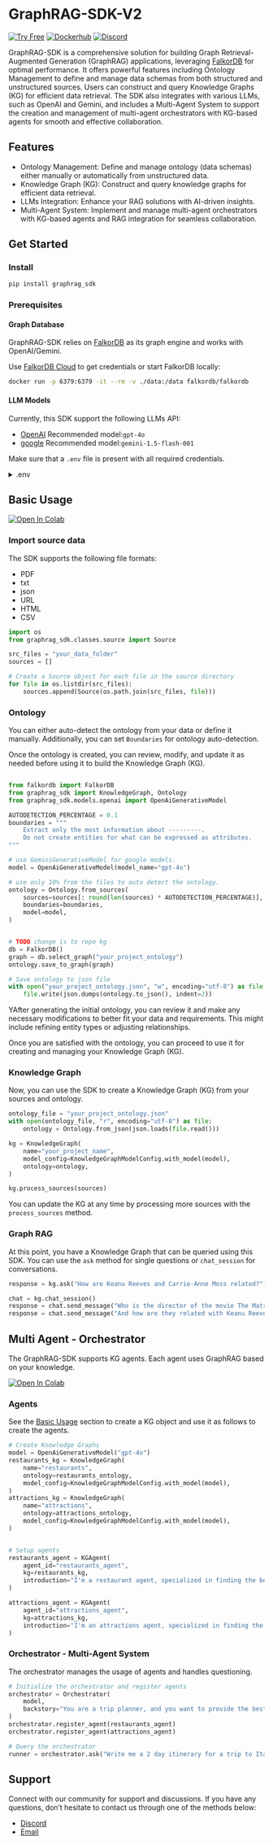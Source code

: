 # GraphRAG-SDK-V2
[![Try Free](https://img.shields.io/badge/Try%20Free-FalkorDB%20Cloud-FF8101?labelColor=FDE900&style=for-the-badge&link=https://app.falkordb.cloud)](https://app.falkordb.cloud)
[![Dockerhub](https://img.shields.io/docker/pulls/falkordb/falkordb?label=Docker)](https://hub.docker.com/r/falkordb/falkordb/)
[![Discord](https://img.shields.io/discord/1146782921294884966?style=flat-square)](https://discord.gg/6M4QwDXn2w)


GraphRAG-SDK is a comprehensive solution for building Graph Retrieval-Augmented Generation (GraphRAG) applications, leveraging [FalkorDB](https://www.falkordb.com/) for optimal performance. It offers powerful features including Ontology Management to define and manage data schemas from both structured and unstructured sources. Users can construct and query Knowledge Graphs (KG) for efficient data retrieval. The SDK also integrates with various LLMs, such as OpenAI and Gemini, and includes a Multi-Agent System to support the creation and management of multi-agent orchestrators with KG-based agents for smooth and effective collaboration.

## Features

* Ontology Management: Define and manage ontology (data schemas) either manually or automatically from unstructured data.
* Knowledge Graph (KG): Construct and query knowledge graphs for efficient data retrieval.
* LLMs Integration: Enhance your RAG solutions with AI-driven insights.
* Multi-Agent System: Implement and manage multi-agent orchestrators with KG-based agents and RAG integration for seamless collaboration.

## Get Started


### Install

```sh
pip install graphrag_sdk
```

### Prerequisites

#### Graph Database
GraphRAG-SDK relies on [FalkorDB](http://falkordb.com) as its graph engine and works with OpenAI/Gemini.

Use [FalkorDB Cloud](https://app.falkordb.cloud/) to get credentials or start FalkorDB locally:

```sh
docker run -p 6379:6379 -it --rm -v ./data:/data falkordb/falkordb
```
#### LLM Models
Currently, this SDK support the following LLMs API:

- [OpenAI](https://openai.com/index/openai-api) Recommended model:`gpt-4o`
- [google](https://makersuite.google.com/app/apikey) Recommended model:`gemini-1.5-flash-001`

Make sure that a `.env` file is present with all required credentials.

   <details>
     <summary>.env</summary>
  
   ```
   OPENAI_API_KEY="OPENAI_API_KEY"
   GOOGLE_API_KEY="GOOGLE_API_KEY"

   ```
  
   </details>

## Basic Usage
[![Open In Colab](https://colab.research.google.com/assets/colab-badge.svg)](https://colab.research.google.com/github/FalkorDB/GraphRAG-SDK-v2/blob/master/examples/ufc/demo-ufc.ipynb)

### Import source data
The SDK supports the following file formats:

- PDF
- txt
- json
- URL
- HTML
- CSV

```python
import os
from graphrag_sdk.classes.source import Source

src_files = "your_data_folder"
sources = []

# Create a Source object for each file in the source directory
for file in os.listdir(src_files):
    sources.append(Source(os.path.join(src_files, file)))
```
### Ontology
You can either auto-detect the ontology from your data or define it manually. Additionally, you can set `Boundaries` for ontology auto-detection.

Once the ontology is created, you can review, modify, and update it as needed before using it to build the Knowledge Graph (KG).

```python

from falkordb import FalkorDB
from graphrag_sdk import KnowledgeGraph, Ontology
from graphrag_sdk.models.openai import OpenAiGenerativeModel

AUTODETECTION_PERCENTAGE = 0.1
boundaries = """
    Extract only the most information about ---------.
    Do not create entities for what can be expressed as attributes.
"""

# use GeminiGenerativeModel for google models.
model = OpenAiGenerativeModel(model_name="gpt-4o")

# use only 10% from the files to auto detect the ontology.
ontology = Ontology.from_sources(
    sources=sources[: round(len(sources) * AUTODETECTION_PERCENTAGE)],
    boundaries=boundaries,
    model=model,
)


# TODO change is to repo kg
db = FalkorDB()
graph = db.select_graph("your_project_ontology")
ontology.save_to_graph(graph)

# Save ontology to json file
with open("your_project_ontology.json", "w", encoding="utf-8") as file:
    file.write(json.dumps(ontology.to_json(), indent=2))
```
YAfter generating the initial ontology, you can review it and make any necessary modifications to better fit your data and requirements. This might include refining entity types or adjusting relationships.

Once you are satisfied with the ontology, you can proceed to use it for creating and managing your Knowledge Graph (KG).

### Knowledge Graph
Now, you can use the SDK to create a Knowledge Graph (KG) from your sources and ontology.

```python
ontology_file = "your_project_ontology.json"
with open(ontology_file, "r", encoding="utf-8") as file:
    ontology = Ontology.from_json(json.loads(file.read()))

kg = KnowledgeGraph(
    name="your_project_name",
    model_config=KnowledgeGraphModelConfig.with_model(model),
    ontology=ontology,
)

kg.process_sources(sources)
```
You can update the KG at any time by processing more sources with the `process_sources` method.

### Graph RAG
At this point, you have a Knowledge Graph that can be queried using this SDK. You can use the `ask` method for single questions or `chat_session` for conversations.

```python
response = kg.ask("How are Keanu Reeves and Carrie-Anne Moss related?")

chat = kg.chat_session()
response = chat.send_message("Who is the director of the movie The Matrix?")
response = chat.send_message("And how are they related with Keanu Reeves?")
```

## Multi Agent - Orchestrator
The GraphRAG-SDK supports KG agents. Each agent uses GraphRAG based on your knowledge.

[![Open In Colab](https://colab.research.google.com/assets/colab-badge.svg)](https://colab.research.google.com/github/FalkorDB/GraphRAG-SDK-v2/blob/master/examples/trip/demo_orchestrator_trip.ipynb)

### Agents
See the [Basic Usage](#Basic-Usage) section to create a KG object and use it as follows to create the agents.

```python
# Create Knowledge Graphs
model = OpenAiGenerativeModel("gpt-4o")
restaurants_kg = KnowledgeGraph(
    name="restaurants",
    ontology=restaurants_ontology,
    model_config=KnowledgeGraphModelConfig.with_model(model),
)
attractions_kg = KnowledgeGraph(
    name="attractions",
    ontology=attractions_ontology,
    model_config=KnowledgeGraphModelConfig.with_model(model),
)


# Setup agents
restaurants_agent = KGAgent(
    agent_id="restaurants_agent",
    kg=restaurants_kg,
    introduction="I'm a restaurant agent, specialized in finding the best restaurants for you.",
)

attractions_agent = KGAgent(
    agent_id="attractions_agent",
    kg=attractions_kg,
    introduction="I'm an attractions agent, specialized in finding the best attractions for you.",
)

```

### Orchestrator - Multi-Agent System
The orchestrator manages the usage of agents and handles questioning.

```python
# Initialize the orchestrator and register agents
orchestrator = Orchestrator(
    model,
    backstory="You are a trip planner, and you want to provide the best possible itinerary for your clients.",
)
orchestrator.register_agent(restaurants_agent)
orchestrator.register_agent(attractions_agent)

# Query the orchestrator
runner = orchestrator.ask("Write me a 2 day itinerary for a trip to Italy. Do not ask any questions to me, just provide your best itinerary.")

```

## Support
Connect with our community for support and discussions. If you have any questions, don’t hesitate to contact us through one of the methods below:

- [Discord]()
- [Email](gal@falkordb.com)

